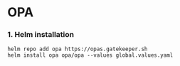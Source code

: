 # OPA

### 1. Helm installation
```
helm repo add opa https://opas.gatekeeper.sh
helm install opa opa/opa --values global.values.yaml
```
